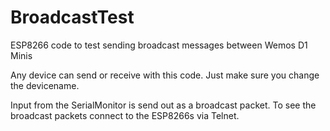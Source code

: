 # BroadcastTest
ESP8266 code to test sending broadcast messages between Wemos D1 Minis

Any device can send or receive with this code. Just make sure you change the devicename.

Input from the SerialMonitor is send out as a broadcast packet.
To see the broadcast packets connect to the ESP8266s via Telnet.
